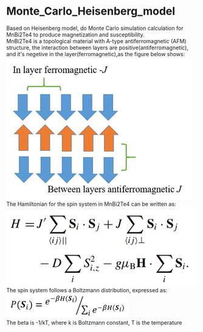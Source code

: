 # Monte_Carlo_Heisenberg_model
Based on Heisenberg model, do Monte Carlo simulation calculation for MnBi2Te4 to produce magnetization and susceptibility.  
MnBi2Te4 is a topological material with A-type antiferromagnetic (AFM) structure, the interaction between layers are positive(antiferromagnetic), and it's negetive in the layer(ferromagnetic),as the figure below shows: 
![image](https://github.com/HKXie/Monte_Carlo_Heisenberg_model/blob/master/images/Magnetic%20structure.png)  
The Hamiltonian for the spin system in MnBi2Te4 can be written as:  
![image](https://github.com/HKXie/Monte_Carlo_Heisenberg_model/blob/master/images/Heisenberg_model.png)  
The spin system follows a Boltzmann distribution, expressed as:  
![image](https://github.com/HKXie/Monte_Carlo_Heisenberg_model/blob/master/images/Boltzmann%20distribution.png)  
The beta is -1/kT, where k is Boltzmann constant, T is the temperature


